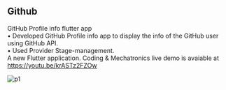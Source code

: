 ## Github

GitHub Profile info flutter app  
• Developed GitHub Profile info app to display the info of the GitHub user using GitHub API.  
• Used Provider Stage-management.   
A new Flutter application. Coding & Mechatronics live demo is avaiable at https://youtu.be/krASTz2FZOw

![p1](https://user-images.githubusercontent.com/30105909/110253356-e7ce6680-7faf-11eb-92d2-01b4a2f2865b.png)
